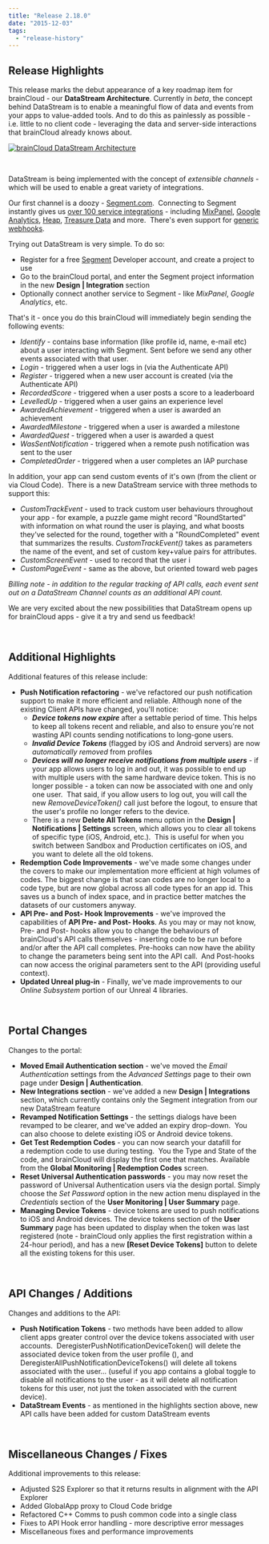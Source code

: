 ```yaml
---
title: "Release 2.18.0"
date: "2015-12-03"
tags: 
  - "release-history"
---
```


## Release Highlights

This release marks the debut appearance of a key roadmap item for brainCloud - our **DataStream Architecture**. Currently in _beta_, the concept behind DataStream is to enable a meaningful flow of data and events from your apps to value-added tools. And to do this as painlessly as possible - i.e. little to no client code - leveraging the data and server-side interactions that brainCloud already knows about.

[![brainCloud DataStream Architecture](images/brainCloud_datastream_architecture-1024x654.png)](images/brainCloud_datastream_architecture.png)

 

DataStream is being implemented with the concept of _extensible channels_ - which will be used to enable a great variety of integrations.

Our first channel is a doozy - [Segment.com](https://segment.com/overview).  Connecting to Segment instantly gives us [over 100 service integrations](https://segment.com/integrations) - including [MixPanel](https://segment.com/docs/integrations/mixpanel/), [Google Analytics](https://segment.com/docs/integrations/google-analytics/), [Heap](https://heapanalytics.com), [Treasure Data](https://segment.com/docs/integrations/treasure-data/) and more.  There's even support for [generic webhooks](https://segment.com/docs/integrations/webhooks/).

Trying out DataStream is very simple. To do so:

- Register for a free [Segment](http://www.segment.com) Developer account, and create a project to use
- Go to the brainCloud portal, and enter the Segment project information in the new **Design | Integration** section
- Optionally connect another service to Segment - like _MixPanel_, _Google Analytics_, etc.

That's it - once you do this brainCloud will immediately begin sending the following events:

- _Identify_ - contains base information (like profile id, name, e-mail etc) about a user interacting with Segment. Sent before we send any other events associated with that user.
- _Login_ - triggered when a user logs in (via the Authenticate API)
- _Register_ - triggered when a new user account is created (via the Authenticate API)
- _RecordedScore_ - triggered when a user posts a score to a leaderboard
- _LevelledUp_ - triggered when a user gains an experience level
- _AwardedAchievement_ - triggered when a user is awarded an achievement
- _AwardedMilestone_ - triggered when a user is awarded a milestone
- _AwardedQuest_ - triggered when a user is awarded a quest
- _WasSentNotification_ - triggered when a remote push notification was sent to the user
- _CompletedOrder_ - triggered when a user completes an IAP purchase

In addition, your app can send custom events of it's own (from the client or via Cloud Code).  There is a new DataStream service with three methods to support this:

- _CustomTrackEvent_ - used to track custom user behaviours throughout your app - for example, a puzzle game might record "RoundStarted" with information on what round the user is playing, and what boosts they've selected for the round, together with a "RoundCompleted" event that summarizes the results. _CustomTrackEvent()_ takes as parameters the name of the event, and set of custom key+value pairs for attributes.
- _CustomScreenEvent_ - used to record that the user i
- _CustomPageEvent_ - same as the above, but oriented toward web pages

_Billing note - in addition to the regular tracking of API calls, each event sent out on a DataStream Channel counts as an additional API count._

We are very excited about the new possibilities that DataStream opens up for brainCloud apps - give it a try and send us feedback!

 

## Additional Highlights

Additional features of this release include:

- **Push Notification refactoring** - we've refactored our push notification support to make it more efficient and reliable. Although none of the existing Client APIs have changed, you'll notice:
    - **_Device tokens now expire_** after a settable period of time. This helps to keep all tokens recent and reliable, and also to ensure you're not wasting API counts sending notifications to long-gone users.
    - **_Invalid Device Tokens_** (flagged by iOS and Android servers) are now _automatically removed_ from profiles
    - _**Devices will no longer receive notifications from multiple users**_ - if your app allows users to log in and out, it was possible to end up with multiple users with the same hardware device token. This is no longer possible - a token can now be associated with one and only one user.  That said, if you allow users to log out, you will call the new _RemoveDeviceToken()_ call just before the logout, to ensure that the user's profile no longer refers to the device.
    - There is a new **Delete All Tokens** menu option in the **Design | Notifications | Settings** screen, which allows you to clear all tokens of specific type (iOS, Android, etc.).  This is useful for when you switch between Sandbox and Production certificates on iOS, and you want to delete all the old tokens.
- **Redemption Code Improvements** - we've made some changes under the covers to make our implementation more efficient at high volumes of codes. The biggest change is that scan codes are no longer local to a code type, but are now global across all code types for an app id. This saves us a bunch of index space, and in practice better matches the datasets of our customers anyway.
- **API Pre- and Post- Hook Improvements** - we've improved the capabilities of **API Pre- and Post- Hooks**. As you may or may not know, Pre- and Post- hooks allow you to change the behaviours of brainCloud's API calls themselves - inserting code to be run before and/or after the API call completes. Pre-hooks can now have the ability to change the parameters being sent into the API call.  And Post-hooks can now access the original parameters sent to the API (providing useful context).
- **Updated Unreal plug-in** - Finally, we've made improvements to our _Online Subsystem_ portion of our Unreal 4 libraries.

 

## Portal Changes

Changes to the portal:

- **Moved Email Authentication section** - we've moved the _Email Authentication_ settings from the _Advanced Settings_ page to their own page under **Design | Authentication**.
- **New Integrations section** - we've added a new **Design | Integrations** section, which currently contains only the Segment integration from our new DataStream feature
- **Revamped Notification Settings** - the settings dialogs have been revamped to be clearer, and we've added an expiry drop-down.  You can also choose to delete existing iOS or Android device tokens.
- **Get Test Redemption Codes** - you can now search your datafill for a redemption code to use during testing.  You the Type and State of the code, and brainCloud will display the first one that matches. Available from the **Global Monitoring | Redemption Codes** screen.
- **Reset Universal Authentication passwords** - you may now reset the password of Universal Authentication users via the design portal. Simply choose the _Set Password_ option in the new action menu displayed in the _Credentials_ section of the **User Monitoring | User Summary** page.
- **Managing Device Tokens** - device tokens are used to push notifications to iOS and Android devices. The device tokens section of the **User Summary** page has been updated to display when the token was last registered (note - brainCloud only applies the first registration within a 24-hour period), and has a new **\[Reset Device Tokens\]** button to delete all the existing tokens for this user.

 

## API Changes / Additions

Changes and additions to the API:

- **Push Notification Tokens** - two methods have been added to allow client apps greater control over the device tokens associated with user accounts.  DeregisterPushNotificationDeviceToken() will delete the associated device token from the user profile (), and DeregisterAllPushNotificationDeviceTokens() will delete all tokens associated with the user... (useful if you app contains a global toggle to disable all notifications to the user - as it will delete all notification tokens for this user, not just the token associated with the current device).
- **DataStream Events** - as mentioned in the highlights section above, new API calls have been added for custom DataStream events

 

## Miscellaneous Changes / Fixes

Additional improvements to this release:

- Adjusted S2S Explorer so that it returns results in alignment with the API Explorer
- Added GlobalApp proxy to Cloud Code bridge
- Refactored C++ Comms to push common code into a single class
- Fixes to API Hook error handling - more descriptive error messages
- Miscellaneous fixes and performance improvements
